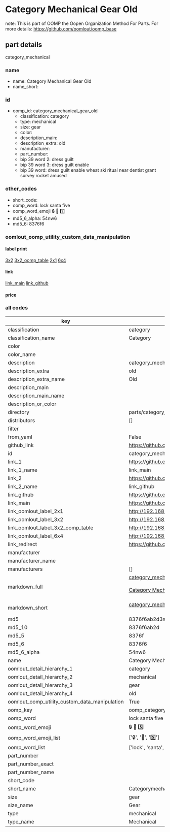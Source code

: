# Category Mechanical Gear Old  

note: This is part of OOMP the Oopen Organization Method For Parts. For more details: https://github.com/oomlout/oomp_base

##  part details
  



category_mechanical



### name
* name: Category Mechanical Gear Old
* name_short: 
### id
* oomp_id: category_mechanical_gear_old
  * classification: category
  * type: mechanical
  * size: gear
  * color: 
  * description_main: 
  * description_extra: old
  * manufacturer: 
  * part_number: 
  * bip 39 word 2: dress guilt
  * bip 39 word 3: dress guilt enable
  * bip 39 word: dress guilt enable wheat ski ritual near dentist grant survey rocket amused

### other_codes
* short_code: 
* oomp_word: lock santa five
* oomp_word_emoji :lock: :santa: :five:
* md5_6_alpha: 54nw6
* md5_6: 8376f6






### oomlout_oomp_utility_custom_data_manipulation
#### label print
[3x2](http://192.168.1.245:1112/?label=oomp%2054nw6)
[3x2_oomp_table](http://192.168.1.108:1112/?label=oomp%2054nw6)
[2x1](http://192.168.1.242:1112/?label=oomp%2054nw6)
[6x4](http://192.168.1.55:1112/?label=oomp%2054nw6)    

#### link

[link_main](https://github.com/oomlout/oomlout_oomp_version_1_messy/tree/main/parts/category_mechanical_gear_old) [link_github](https://github.com/oomlout/oomlout_oomp_version_1_messy/tree/main/parts/category_mechanical_gear_old)                             

#### price







### all codes 
| key | value |  
| --- | --- |  
| classification | category |  
| classification_name | Category |  
| color |  |  
| color_name |  |  
| description | category_mechanical |  
| description_extra | old |  
| description_extra_name | Old |  
| description_main |  |  
| description_main_name |  |  
| description_or_color |   |  
| directory | parts/category_mechanical_gear_old |  
| distributors | [] |  
| filter |  |  
| from_yaml | False |  
| github_link | https://github.com/oomlout/oomlout_oomp_part_src/tree/main/parts/category_mechanical_gear_old |  
| id | category_mechanical_gear_old |  
| link_1 | https://github.com/oomlout/oomlout_oomp_version_1_messy/tree/main/parts/category_mechanical_gear_old |  
| link_1_name | link_main |  
| link_2 | https://github.com/oomlout/oomlout_oomp_version_1_messy/tree/main/parts/category_mechanical_gear_old |  
| link_2_name | link_github |  
| link_github | https://github.com/oomlout/oomlout_oomp_version_1_messy/tree/main/parts/category_mechanical_gear_old |  
| link_main | https://github.com/oomlout/oomlout_oomp_version_1_messy/tree/main/parts/category_mechanical_gear_old |  
| link_oomlout_label_2x1 | http://192.168.1.242:1112/?label=oomp%2054nw6 |  
| link_oomlout_label_3x2 | http://192.168.1.245:1112/?label=oomp%2054nw6 |  
| link_oomlout_label_3x2_oomp_table | http://192.168.1.108:1112/?label=oomp%2054nw6 |  
| link_oomlout_label_6x4 | http://192.168.1.55:1112/?label=oomp%2054nw6 |  
| link_redirect | https://github.com/oomlout/oomlout_oomp_version_1_messy/tree/main/parts/category_mechanical_gear_old |  
| manufacturer |  |  
| manufacturer_name |  |  
| manufacturers | [] |  
| markdown_full | [category_mechanical_gear_old](none)<br>[](none)<br>[Category Mechanical Gear Old](none)<br><br> |  
| markdown_short | [category_mechanical_gear_old](none)<br><br> |  
| md5 | 8376f6ab2d3a9272ea652f9e9299ea15 |  
| md5_10 | 8376f6ab2d |  
| md5_5 | 8376f |  
| md5_6 | 8376f6 |  
| md5_6_alpha | 54nw6 |  
| name | Category Mechanical Gear Old |  
| oomlout_detail_hierarchy_1 | category |  
| oomlout_detail_hierarchy_2 | mechanical |  
| oomlout_detail_hierarchy_3 | gear |  
| oomlout_detail_hierarchy_4 | old |  
| oomlout_oomp_utility_custom_data_manipulation | True |  
| oomp_key | oomp_category_mechanical_gear_old |  
| oomp_word | lock santa five |  
| oomp_word_emoji | :lock: :santa: :five: |  
| oomp_word_emoji_list | [':lock:', ':santa:', ':five:'] |  
| oomp_word_list | ['lock', 'santa', 'five'] |  
| part_number |  |  
| part_number_exact |  |  
| part_number_name |  |  
| short_code |  |  
| short_name | Categorymechanical |  
| size | gear |  
| size_name | Gear |  
| type | mechanical |  
| type_name | Mechanical |  
